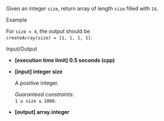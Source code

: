 
Given an integer  `size`, return array of length  `size`  filled with  `1`s.

Example

For  `size = 4`, the output should be  
`createArray(size) = [1, 1, 1, 1]`.

Input/Output

-   **[execution time limit] 0.5 seconds (cpp)**
    
-   **[input] integer size**
    
    A positive integer.
    
    _Guaranteed constraints:_  
    `1 ≤ size ≤ 1000`.
    
-   **[output] array.integer**